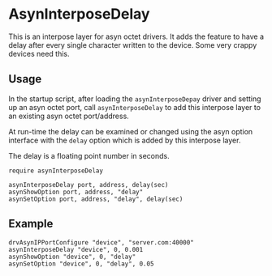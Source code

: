 # AsynInterposeDelay

This is an interpose layer for asyn octet drivers.
It adds the feature to have a delay after every single character
written to the device.
Some very crappy devices need this.

## Usage

In the startup script, after loading the `asynInterposeDepay` driver and
setting up an asyn octet port,
call `asynInterposeDelay` to add this interpose layer to an existing
asyn octet port/address.

At run-time the delay can be examined or changed using the asyn option
interface with the `delay` option which is added by this interpose layer.

The delay is a floating point number in seconds.

```
require asynInterposeDelay

asynInterposeDelay port, address, delay(sec)
asynShowOption port, address, "delay"
asynSetOption port, address, "delay", delay(sec)
```

## Example
```
drvAsynIPPortConfigure "device", "server.com:40000"
asynInterposeDelay "device", 0, 0.001
asynShowOption "device", 0, "delay"
asynSetOption "device", 0, "delay", 0.05
```
